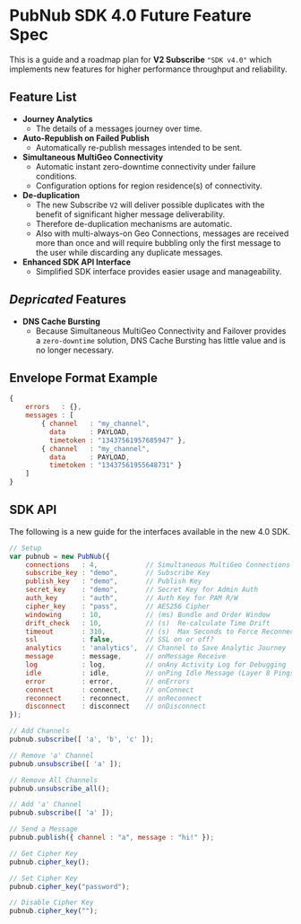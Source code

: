 # PubNub SDK 4.0 Future Feature Spec

This is a guide and a roadmap plan for **V2 Subscribe** `"SDK v4.0"`
which implements new features for higher performance
throughput and reliability.

## Feature List

 - **Journey Analytics**
   - The details of a messages journey over time.
 - **Auto-Republish on Failed Publish**
   - Automatically re-publish messages intended to be sent.
 - **Simultaneous MultiGeo Connectivity**
   - Automatic instant zero-downtime connectivity under failure conditions.
   - Configuration options for region residence(s) of connectivity.
 - **De-duplication**
   - The new Subscribe `V2` will deliver possible duplicates with the benefit
     of significant higher message deliverability.
   - Therefore de-duplication mechanisms are automatic.
   - Also with multi-always-on Geo Connections, messages are received more than
     once and will require bubbling only the first message to the user while
     discarding any duplicate messages.
 - **Enhanced SDK API Interface**
   - Simplified SDK interface provides easier usage and manageability.

## *Depricated* Features

 - **DNS Cache Bursting**
   - Because Simultaneous MultiGeo Connectivity and Failover
     provides a `zero-downtime` solution, DNS Cache Bursting
     has little value and is no longer necessary.

## Envelope Format Example

```javascript
{
    errors   : {},
    messages : [
        { channel   : "my_channel",
          data      : PAYLOAD,
          timetoken : "13437561957685947" },
        { channel   : "my_channel",
          data      : PAYLOAD,
          timetoken : "13437561955648731" }
    ]
}
```

## SDK API

The following is a new guide for the interfaces available
in the new 4.0 SDK.

```javascript
// Setup
var pubnub = new PubNub({
    connections   : 4,            // Simultaneous MultiGeo Connections
    subscribe_key : "demo",       // Subscribe Key
    publish_key   : "demo",       // Publish Key
    secret_key    : "demo",       // Secret Key for Admin Auth
    auth_key      : "auth",       // Auth Key for PAM R/W
    cipher_key    : "pass",       // AES256 Cipher
    windowing     : 10,           // (ms) Bundle and Order Window
    drift_check   : 10,           // (s)  Re-calculate Time Drift
    timeout       : 310,          // (s)  Max Seconds to Force Reconnect
    ssl           : false,        // SSL on or off?
    analytics     : 'analytics',  // Channel to Save Analytic Journey
    message       : message,      // onMessage Receive
    log           : log,          // onAny Activity Log for Debugging
    idle          : idle,         // onPing Idle Message (Layer 8 Pings)
    error         : error,        // onErrors
    connect       : connect,      // onConnect
    reconnect     : reconnect,    // onReconnect
    disconnect    : disconnect    // onDisconnect
});

// Add Channels
pubnub.subscribe([ 'a', 'b', 'c' ]);

// Remove 'a' Channel
pubnub.unsubscribe([ 'a' ]);

// Remove All Channels
pubnub.unsubscribe_all();

// Add 'a' Channel
pubnub.subscribe([ 'a' ]);

// Send a Message
pubnub.publish({ channel : "a", message : "hi!" });

// Get Cipher Key
pubnub.cipher_key();

// Set Cipher Key
pubnub.cipher_key("password");

// Disable Cipher Key
pubnub.cipher_key("");


```
